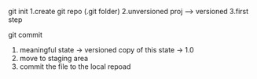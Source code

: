 git init
1.create git repo (.git folder)
2.unversioned proj --> versioned
3.first step


git commit
1. meaningful state -> versioned copy of this state -> 1.0
2. move to staging area
3. commit the file to the local repoad